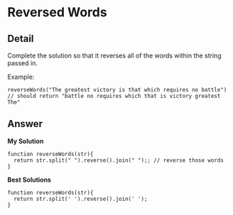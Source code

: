 # Reversed Words
## Detail
Complete the solution so that it reverses all of the words within the string passed in.

Example:
```
reverseWords("The greatest victory is that which requires no battle")
// should return "battle no requires which that is victory greatest The"
```
## Answer
**My Solution**
```
function reverseWords(str){
  return str.split(" ").reverse().join(" ");; // reverse those words
}
```
**Best Solutions**
```
function reverseWords(str){
  return str.split(' ').reverse().join(' ');
}
```